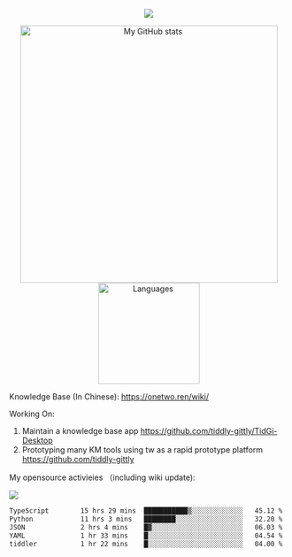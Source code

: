 <a href="https://github.com/linonetwo">
    <p align="center">
        <img src="https://github-profile-trophy.vercel.app/?username=linonetwo&column=7&theme=onedark"/>
    </p>
</a>
<a align="center" href="https://github.com/linonetwo">
  <p align="center">
    <img src="https://github-readme-stats.vercel.app/api?username=linonetwo&show_icons=true&count_private=true" alt="My GitHub stats" width="465"/>
    <img src="https://github-readme-stats.vercel.app/api/top-langs/?username=linonetwo&layout=compact&langs_count=10" alt="Languages" height="183">
  </p>
</a>

Knowledge Base (In Chinese): https://onetwo.ren/wiki/

Working On: 

1. Maintain a knowledge base app https://github.com/tiddly-gittly/TidGi-Desktop
1. Prototyping many KM tools using tw as a rapid prototype platform https://github.com/tiddly-gittly

My opensource activieies （including wiki update):

![](https://visitor-badge.glitch.me/badge?page_id=linonetwo.linonetwo)

<!--START_SECTION:waka-->

```txt
TypeScript        15 hrs 29 mins  ███████████▒░░░░░░░░░░░░░   45.12 %
Python            11 hrs 3 mins   ████████░░░░░░░░░░░░░░░░░   32.20 %
JSON              2 hrs 4 mins    █▓░░░░░░░░░░░░░░░░░░░░░░░   06.03 %
YAML              1 hr 33 mins    █░░░░░░░░░░░░░░░░░░░░░░░░   04.54 %
tiddler           1 hr 22 mins    █░░░░░░░░░░░░░░░░░░░░░░░░   04.00 %
```

<!--END_SECTION:waka-->
